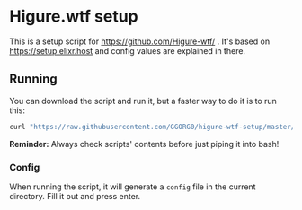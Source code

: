 # Higure.wtf setup
This is a setup script for https://github.com/Higure-wtf/ . It's based on https://setup.elixr.host and config values are explained in there.
## Running
You can download the script and run it, but a faster way to do it is to run this:
```bash
curl "https://raw.githubusercontent.com/GGORG0/higure-wtf-setup/master/setup.sh" | bash
```
**Reminder:** Always check scripts' contents before just piping it into bash!
### Config
When running the script, it will generate a `config` file in the current directory. Fill it out and press enter. 
